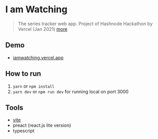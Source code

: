# I am Watching
> The series tracker web app. Project of Hashnode Hackathon by Vercel (Jan 2021) [more](https://townhall.hashnode.com/announcing-hashnode-hackathon-powered-by-vercel)

## Demo
- [iamwatching.vercel.app](https://iamwatching.vercel.app/) 

## How to run
1. `yarn` or `npm install`
2. `yarn dev` or `npm run dev` for running local on port 3000

## Tools
- [vite](https://vitejs.dev/)
- preact (react.js lite version)
- typescript


